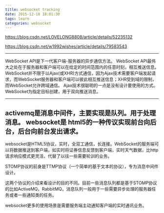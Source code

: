 ```yaml
---
title: websocket tracking
date: 2015-12-18 18:01:30
tags: learn
categories: websocket
---
```


https://blog.csdn.net/LOVELONG8808/article/details/52235132

https://blog.csdn.net/w1992wishes/article/details/79583543
********************************************************************************************************
WebSocket API是下一代客户端-服务器的异步通信方法。
WebSocket API最伟大之处在于服务器和客户端可以在给定的时间范围内的任意时刻，相互推送信息。
WebSocket并不限于以Ajax(或XHR)方式通信，因为Ajax技术需要客户端发起请求，而WebSocket服务器和客户端可以彼此相互推送信息；
​	XHR受到域的限制，而WebSocket允许跨域通信。
​	Ajax技术很聪明的一点是没有设计要使用的方式。WebSocket为指定目标创建，用于双向推送消息。

-----------------------------------------------------------------------------------------------------------------
activemq是消息中间件，主要实现是队列。用于处理消息。 
websocket是 html5的一种传议实现前台向后台，后台向前台发出请求。
-----------------------------------------------------------------------------------------------------------------
websocket是HTML5协议，实时，全双工通信，长连接。WebSocket的服务端可以将数据推送到客户端，
​	如实时将证券信息反馈到客户端，实时天气数据，比http请求响应模式更灵活，代替了以往一些需要轮训的业务。

STOMP协议的前身是TTMP协议（一个简单的基于文本的协议），专为消息中间件设计。

这两个协议的介绍来看设计的目的不同。目前一些消息队列都是基于STOMP协议的比如ActiveMQ，RabbitMQ，消息队列一般用于一些需要异步处理的服务器任务或者一些通知类的任务。

websocket更多的使用场景是需要服务端主动通知客户端的实时通讯业务。